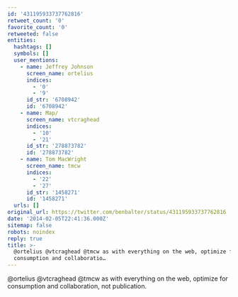 ```yaml
---
id: '431195933737762816'
retweet_count: '0'
favorite_count: '0'
retweeted: false
entities:
  hashtags: []
  symbols: []
  user_mentions:
    - name: Jeffrey Johnson
      screen_name: ortelius
      indices:
        - '0'
        - '9'
      id_str: '6708942'
      id: '6708942'
    - name: Map/
      screen_name: vtcraghead
      indices:
        - '10'
        - '21'
      id_str: '278873782'
      id: '278873782'
    - name: Tom MacWright
      screen_name: tmcw
      indices:
        - '22'
        - '27'
      id_str: '1458271'
      id: '1458271'
  urls: []
original_url: https://twitter.com/benbalter/status/431195933737762816
date: '2014-02-05T22:41:36.000Z'
sitemap: false
robots: noindex
reply: true
title: >-
  @ortelius @vtcraghead @tmcw as with everything on the web, optimize for
  consumption and collaboratio…
---
```


@ortelius @vtcraghead @tmcw as with everything on the web, optimize for consumption and collaboration, not publication.